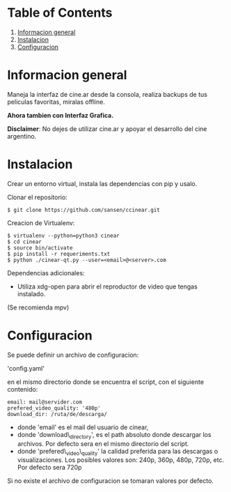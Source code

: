 
# Table of Contents

1.  [Informacion general](#orgd520ae8)
2.  [Instalacion](#org5133f8e)
3.  [Configuracion](#orgd00ef8b)



<a id="orgd520ae8"></a>

# Informacion general

Maneja la interfaz de cine.ar desde la consola,
realiza backups de tus peliculas favoritas, miralas offline.

**Ahora tambien con Interfaz Grafica.**

**Disclaimer**: No dejes de utilizar cine.ar y apoyar
el desarrollo del cine argentino.


<a id="org5133f8e"></a>

# Instalacion

Crear un entorno virtual, instala las dependencias con pip y usalo.

Clonar el repositorio:

    $ git clone https://github.com/sansen/ccinear.git

Creacion de Virtualenv:

    $ virtualenv --python=python3 cinear
    $ cd cinear
    $ source bin/activate
    $ pip install -r requeriments.txt
    $ python ./cinear-qt.py --user=<email>@<server>.com

Dependencias adicionales:

-   Utiliza xdg-open para abrir el reproductor de video que tengas instalado.

(Se recomienda mpv)


<a id="orgd00ef8b"></a>

# Configuracion

Se puede definir un archivo de configuracion:

'config.yaml'

en el mismo directorio donde se encuentra el script, con el siguiente contenido:

    email: mail@servider.com
    prefered_video_quality: '480p'
    download_dir: /ruta/de/descarga/

-   donde 'email' es el mail del usuario de cinear,
-   donde 'download\\<sub>directory</sub>', es el path absoluto donde descargar los archivos. Por defecto sera en el mismo directorio del script.
-   donde 'prefered\\<sub>video</sub>\\<sub>quality</sub>' la calidad preferida para las descargas o visualizaciones. Los posibles valores son: 240p, 360p, 480p, 720p, etc. Por defecto sera 720p

Si no existe el archivo de configuracion se tomaran valores por defecto.

